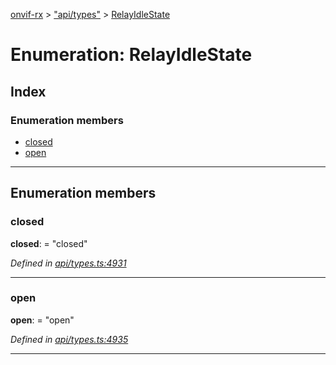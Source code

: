[onvif-rx](../README.md) > ["api/types"](../modules/_api_types_.md) > [RelayIdleState](../enums/_api_types_.relayidlestate.md)

# Enumeration: RelayIdleState

## Index

### Enumeration members

* [closed](_api_types_.relayidlestate.md#closed)
* [open](_api_types_.relayidlestate.md#open)

---

## Enumeration members

<a id="closed"></a>

###  closed

**closed**:  = "closed"

*Defined in [api/types.ts:4931](https://github.com/patrickmichalina/onvif-rx/blob/3ab1739/src/api/types.ts#L4931)*

___
<a id="open"></a>

###  open

**open**:  = "open"

*Defined in [api/types.ts:4935](https://github.com/patrickmichalina/onvif-rx/blob/3ab1739/src/api/types.ts#L4935)*

___

